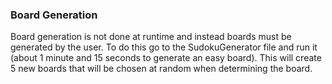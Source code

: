 ### Board Generation
Board generation is not done at runtime and instead boards must be generated by the user. To do this go to the SudokuGenerator file and run it (about 1 minute and 15 seconds to generate an easy board). This will create 5 new boards that will be chosen at random when determining the board.
